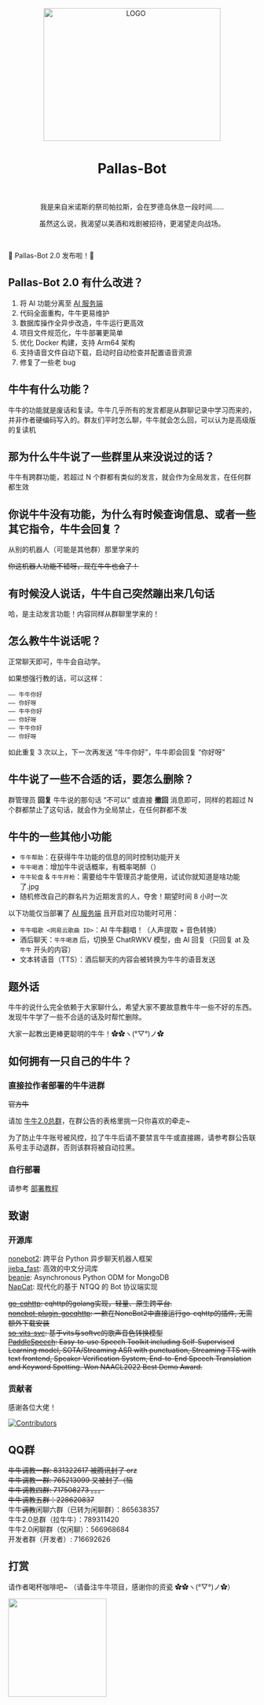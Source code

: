<div align="center">

<img alt="LOGO" src="https://user-images.githubusercontent.com/18511905/195892994-c1a231ec-147a-4f98-ba75-137d89578247.png" width=360 height=270/>

# Pallas-Bot

<br>

我是来自米诺斯的祭司帕拉斯，会在罗德岛休息一段时间......

虽然这么说，我渴望以美酒和戏剧被招待，更渴望走向战场。

</div>
<br>

🚀 Pallas-Bot 2.0 发布啦！🥳

## Pallas-Bot 2.0 有什么改进？

1. 将 AI 功能分离至 [AI 服务端](https://github.com/PallasBot/Pallas-Bot-AI)
2. 代码全面重构，牛牛更易维护
3. 数据库操作全异步改造，牛牛运行更高效
4. 项目文件规范化，牛牛部署更简单
5. 优化 Docker 构建，支持 Arm64 架构
6. 支持语音文件自动下载，启动时自动检查并配置语音资源
7. 修复了一些老 bug

## 牛牛有什么功能？

牛牛的功能就是废话和复读。牛牛几乎所有的发言都是从群聊记录中学习而来的，并非作者硬编码写入的。群友们平时怎么聊，牛牛就会怎么回，可以认为是高级版的复读机

## 那为什么牛牛说了一些群里从来没说过的话？

牛牛有跨群功能，若超过 N 个群都有类似的发言，就会作为全局发言，在任何群都生效

## 你说牛牛没有功能，为什么有时候查询信息、或者一些其它指令，牛牛会回复？

从别的机器人（可能是其他群）那里学来的

~~你这机器人功能不错呀，现在牛牛也会了！~~

## 有时候没人说话，牛牛自己突然蹦出来几句话

哈，是主动发言功能！内容同样从群聊里学来的！

## 怎么教牛牛说话呢？

正常聊天即可，牛牛会自动学。

如果想强行教的话，可以这样：

```text
—— 牛牛你好
—— 你好呀
—— 牛牛你好
—— 你好呀
—— 牛牛你好
—— 你好呀
```

如此重复 3 次以上，下一次再发送 “牛牛你好”，牛牛即会回复 “你好呀”

## 牛牛说了一些不合适的话，要怎么删除？

群管理员 **回复** 牛牛说的那句话 “不可以” 或直接 **撤回** 消息即可，同样的若超过 N 个群都禁止了这句话，就会作为全局禁止，在任何群都不发

## 牛牛的一些其他小功能

- `牛牛帮助`：在获得牛牛功能的信息的同时控制功能开关
- `牛牛喝酒`：增加牛牛说话概率，有概率喝醉（）
- `牛牛轮盘` & `牛牛开枪`：需要给牛牛管理员才能使用，试试你就知道是啥功能了.jpg
- 随机修改自己的群名片为近期发言的人，夺舍！期望时间 8 小时一次

以下功能仅当部署了 [AI 服务端](https://github.com/PallasBot/Pallas-Bot-AI) 且开启对应功能时可用：

- `牛牛唱歌 <网易云歌曲 ID>`：AI 牛牛翻唱！（人声提取 + 音色转换）
- 酒后聊天：`牛牛喝酒` 后，切换至 ChatRWKV 模型，由 AI 回复（只回复 at 及 `牛牛` 开头的内容）
- 文本转语音（TTS）：酒后聊天的内容会被转换为牛牛的语音发送

## 题外话

牛牛的说什么完全依赖于大家聊什么，希望大家不要故意教牛牛一些不好的东西。发现牛牛学了一些不合适的话及时帮忙删除。

大家一起教出更棒更聪明的牛牛！✿✿ヽ(°▽°)ノ✿

## 如何拥有一只自己的牛牛？

### 直接拉作者部署的牛牛进群

~~官方牛~~

请加 [牛牛2.0总群](#QQ群)，在群公告的表格里挑一只你喜欢的牵走~  

为了防止牛牛账号被风控，拉了牛牛后请不要禁言牛牛或直接踢，请参考群公告联系号主手动退群，否则该群将被自动拉黑。

### 自行部署

请参考 [部署教程](docs/Deployment.md)

## 致谢

### 开源库

[nonebot2](https://github.com/nonebot/nonebot2): 跨平台 Python 异步聊天机器人框架  
[jieba_fast](https://github.com/deepcs233/jieba_fast): 高效的中文分词库  
[beanie](https://github.com/BeanieODM/beanie): Asynchronous Python ODM for MongoDB  
[NapCat](https://github.com/NapNeko/NapCatQQ): 现代化的基于 NTQQ 的 Bot 协议端实现  

~~[go-cqhttp](https://github.com/Mrs4s/go-cqhttp): cqhttp的golang实现，轻量、原生跨平台.~~  
~~[nonebot-plugin-gocqhttp](https://github.com/mnixry/nonebot-plugin-gocqhttp): 一款在NoneBot2中直接运行go-cqhttp的插件, 无需额外下载安装~~  
~~[so-vits-svc](https://github.com/innnky/so-vits-svc): 基于vits与softvc的歌声音色转换模型~~  
~~[PaddleSpeech](https://github.com/PaddlePaddle/PaddleSpeech): Easy-to-use Speech Toolkit including Self-Supervised Learning model, SOTA/Streaming ASR with punctuation, Streaming TTS with text frontend, Speaker Verification System, End-to-End Speech Translation and Keyword Spotting. Won NAACL2022 Best Demo Award.~~  

### 贡献者

感谢各位大佬！

[![Contributors](https://contributors-img.web.app/image?repo=PallasBot/Pallas-Bot)](https://github.com/PallasBot/Pallas-Bot/graphs/contributors)

## QQ群

~~牛牛调教一群: 831322617 被腾讯封了 orz~~  
~~牛牛调教一群: 765213099 又被封了（恼~~  
~~牛牛调教四群: 717508273 。。。~~  
~~牛牛调教五群：228620837~~  
牛牛~~调教~~闲聊六群（已转为闲聊群）：865638357  
牛牛2.0总群（拉牛牛）：789311420  
牛牛2.0闲聊群（仅闲聊）：566968684  
开发者群（开发者）: 716692626  

## 打赏

请作者喝杯咖啡吧~ （请备注牛牛项目，感谢你的资瓷 ✿✿ヽ(°▽°)ノ✿）

<a href="https://afdian.com/a/misteo">
  <img width="200" src="https://pic1.afdiancdn.com/static/img/welcome/button-sponsorme.png">
</a>
